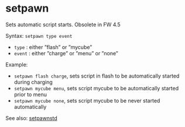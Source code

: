 # setpawn

Sets automatic script starts. Obsolete in FW 4.5

Syntax: `setpawn type event`

* `type` : either ”flash” or ”mycube”
* `event` : either ”charge” or ”menu” or ”none”

Example:

* `setpawn flash charge`, sets script in flash to be automatically started during charging
* `setpawn mycube menu`, sets script mycube to be automatically started prior to menu
* `setpawn mycube none`, sets script mycube to be never started automatically

See also: [setpawnstd](/15-shell-commands/1527-setpawnstd.md)

